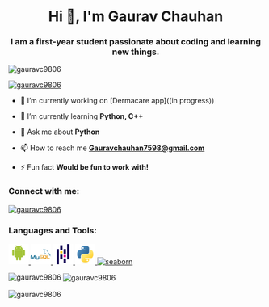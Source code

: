 <h1 align="center">Hi 👋, I'm Gaurav Chauhan</h1>
<h3 align="center">I am a first-year student passionate about coding and learning new things.</h3>

<p align="left"> <img src="https://komarev.com/ghpvc/?username=gauravc9806&label=Profile%20views&color=0e75b6&style=flat" alt="gauravc9806" /> </p>

<p align="left"> <a href="https://github.com/ryo-ma/github-profile-trophy"><img src="https://github-profile-trophy.vercel.app/?username=gauravc9806" alt="gauravc9806" /></a> </p>

- 🔭 I’m currently working on [Dermacare app]((in progress))

- 🌱 I’m currently learning **Python, C++**

- 💬 Ask me about **Python**

- 📫 How to reach me **Gauravchauhan7598@gmail.com**

- ⚡ Fun fact **Would be fun to work with!**

<h3 align="left">Connect with me:</h3>
<p align="left">
<a href="https://kaggle.com/gauravc9806" target="blank"><img align="center" src="https://raw.githubusercontent.com/rahuldkjain/github-profile-readme-generator/master/src/images/icons/Social/kaggle.svg" alt="gauravc9806" height="30" width="40" /></a>
</p>

<h3 align="left">Languages and Tools:</h3>
<p align="left"> <a href="https://developer.android.com" target="_blank" rel="noreferrer"> <img src="https://raw.githubusercontent.com/devicons/devicon/master/icons/android/android-original-wordmark.svg" alt="android" width="40" height="40"/> </a> <a href="https://www.mysql.com/" target="_blank" rel="noreferrer"> <img src="https://raw.githubusercontent.com/devicons/devicon/master/icons/mysql/mysql-original-wordmark.svg" alt="mysql" width="40" height="40"/> </a> <a href="https://pandas.pydata.org/" target="_blank" rel="noreferrer"> <img src="https://raw.githubusercontent.com/devicons/devicon/2ae2a900d2f041da66e950e4d48052658d850630/icons/pandas/pandas-original.svg" alt="pandas" width="40" height="40"/> </a> <a href="https://www.python.org" target="_blank" rel="noreferrer"> <img src="https://raw.githubusercontent.com/devicons/devicon/master/icons/python/python-original.svg" alt="python" width="40" height="40"/> </a> <a href="https://seaborn.pydata.org/" target="_blank" rel="noreferrer"> <img src="https://seaborn.pydata.org/_images/logo-mark-lightbg.svg" alt="seaborn" width="40" height="40"/> </a> </p>

<p><img align="left" src="https://github-readme-stats.vercel.app/api/top-langs?username=gauravc9806&show_icons=true&locale=en&layout=compact" alt="gauravc9806" /></p>

<p>&nbsp;<img align="center" src="https://github-readme-stats.vercel.app/api?username=gauravc9806&show_icons=true&locale=en" alt="gauravc9806" /></p>

<p><img align="center" src="https://github-readme-streak-stats.herokuapp.com/?user=gauravc9806&" alt="gauravc9806" /></p>
